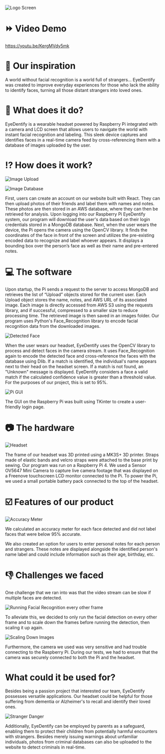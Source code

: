 ![Logo Screen](https://github.com/asyf16/eyeDentify/assets/144833617/93f2774c-cb8f-460a-b17f-5b9b4132dfc6)
# ⏩ Video Demo
https://youtu.be/KergMVdy5mk 

# 🧠 Our inspiration
A world without facial recognition is a world full of strangers... EyeDentify was created to improve everyday experiences for those who lack the ability to identify faces, turning all those distant strangers into loved ones.

# 🤔 What does it do? 
EyeDentify is a wearable headset powered by Raspberry Pi integrated with a camera and LCD screen that allows users to navigate the world with instant facial recognition and labeling. This sleek device captures and identifies faces in a real-time camera feed by cross-referencing them with a database of images uploaded by the user.

# ⁉️ How does it work?
![Image Upload](https://github.com/asyf16/eyeDentify/assets/144833617/156c34c8-c039-43ca-891f-1ca70a769205)

![Image Database](https://github.com/asyf16/eyeDentify/assets/144833617/666418d2-f1a3-4b7c-a8a4-3a52e3c9caa0)

First, users can create an account on our website built with React. They can then upload photos of their friends and label them with names and notes. These photos are then stored in an AWS database, where they can then be retrieved for analysis. Upon logging into our Raspberry Pi EyeDentify system, our program will download the user's data based on their login credentials stored in a MongoDB database. Next, when the user wears the device, the Pi opens the camera using the OpenCV library. It finds the coordinates of the face in front of the screen and utilizes the pre-existing encoded data to recognize and label whoever appears. It displays a bounding box over the person’s face as well as their name and pre-entered notes.

# 💻 The software 
Upon startup, the Pi sends a request to the server to access MongoDB and retrieves the list of “Upload” objects stored for the current user. Each Upload object stores the name, notes, and AWS URL of its associated image. Each image is directly accessed from AWS S3 using the requests library, and if successful, compressed to a smaller size to reduce processing time. The retrieved image is then saved in an images folder. Our program uses Python's Face_Recognition library to encode facial recognition data from the downloaded images. 

![Detected Face](https://github.com/asyf16/eyeDentify/assets/144833617/83db14eb-4fcc-4cd5-8efc-f9ee9b1ae41c)

When the user wears our headset, EyeDentify uses the OpenCV library to process and detect faces in the camera stream. It uses Face_Recognition again to encode the detected face and cross-reference the faces with the database using Dlib. If a match is identified, the individual's name appears next to their head on the headset screen. If a match is not found, an "Unknown" message is displayed. EyeDentify considers a face a valid match if the calculated confidence value is greater than a threshold value. For the purposes of our project, this is set to 95%. 

![Pi GUI](https://github.com/asyf16/eyeDentify/assets/144833617/73eedc5c-606b-4ccf-9578-0057526ff24a)

The GUI on the Raspberry Pi was built using TKinter to create a user-friendly login page. 

# 📷 The hardware  
![Headset](https://github.com/asyf16/eyeDentify/assets/144833617/dee3be59-34ca-4194-8ee6-c74792a76ffa)

The frame of our headset was 3D printed using a MK3S+ 3D printer. Straps made of elastic bands and velcro straps were attached to the base print by sewing. Our program was run on a Raspberry Pi 4. We used a Sensor OV5647 Mini Camera to capture live camera footage that was displayed on a Freenove touchscreen LCD monitor connected to the Pi. To power the Pi, we used a small portable battery pack connected to the top of the headset. 

# ☑️ Features of our product

![Accuracy Meter](https://github.com/asyf16/eyeDentify/assets/144833617/bf723d07-e886-4379-adae-4bd780dcd2e8)

We calculated an accuracy meter for each face detected and did not label faces that were below 95% accurate. 

We also created an option for users to enter personal notes for each person and strangers. These notes are displayed alongside the identified person's name label and could include information such as their age, birthday, etc. 

# 👎 Challenges we faced
One challenge that we ran into was that the video stream can be slow if multiple faces are detected. 

![Running Facial Recognition every other frame](https://github.com/asyf16/eyeDentify/assets/144833617/a95b22f9-c61f-4b66-8a34-8daec0fc9fca)

To alleviate this, we decided to only run the facial detection on every other frame and to scale down the frames before running the detection, then scaling it up again. 

![Scaling Down Images](https://github.com/asyf16/eyeDentify/assets/144833617/84edd6a2-2e82-4e18-9ed5-07f6377c8bbb)

Furthermore, the camera we used was very sensitive and had trouble connecting to the Raspberry Pi. During our tests, we had to ensure that the camera was securely connected to both the Pi and the headset. 

# What could it be used for?
Besides being a passion project that interested our team, EyeDentify possesses versatile applications. Our headset could be helpful for those suffering from dementia or Alzheimer's to recall and identify their loved ones. 

![Stranger Danger](https://github.com/asyf16/eyeDentify/assets/144833617/8f8b3e00-550b-40bb-b65c-a40ff2d1482b)

Additionally, EyeDentify can be employed by parents as a safeguard, enabling them to protect their children from potentially harmful encounters with strangers. Besides merely issuing warnings about unfamiliar individuals, photos from criminal databases can also be uploaded to the website to detect criminals in real-time. 
